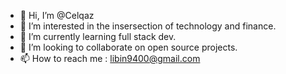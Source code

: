 - 👋 Hi, I’m @Celqaz
- 👀 I’m interested in the insersection of technology and finance.
- 🌱 I’m currently learning full stack dev.
- 💞️ I’m looking to collaborate on open source projects.
- 📫 How to reach me : libin9400@gmail.com

<!---
Celqaz/Celqaz is a ✨ special ✨ repository because its `README.md` (this file) appears on your GitHub profile.
You can click the Preview link to take a look at your changes.
--->
